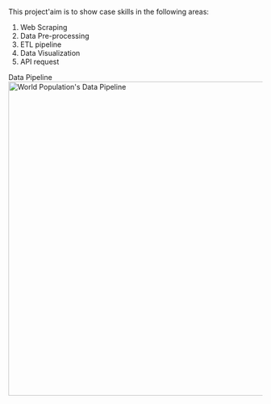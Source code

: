 This project'aim is to show case skills in the following areas:
  1) Web Scraping<br>
  2) Data Pre-processing<br>
  3) ETL pipeline<br>
  4) Data Visualization<br>
  5) API request<br>


Data Pipeline<br>
<img width="622" alt="World Population's Data Pipeline" src="https://user-images.githubusercontent.com/103621521/163367708-37c5e718-fcad-4017-a403-ae0edf165869.png">


